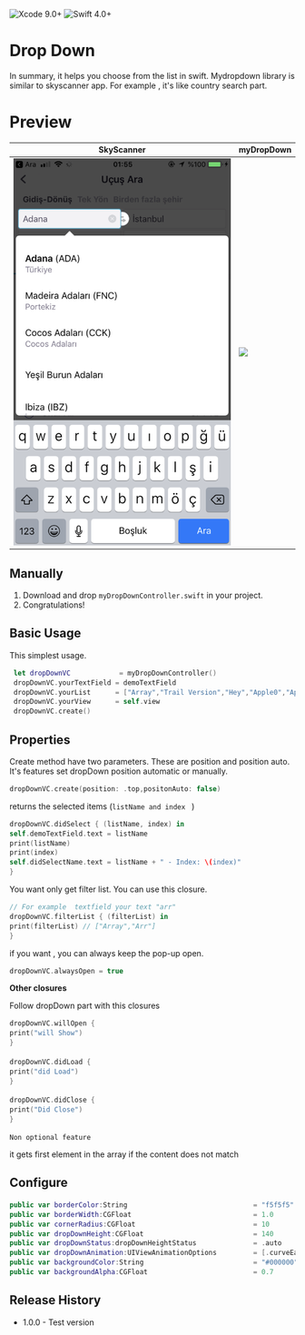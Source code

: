 ![Xcode 9.0+](https://img.shields.io/badge/Xcode-9.0%2B-blue.svg)
![Swift 4.0+](https://img.shields.io/badge/Swift-4.0%2B-orange.svg)

# Drop Down

In summary, it helps you choose from the list in swift.
Mydropdown library is similar to skyscanner app. For example , it's like country search part.

# Preview

| SkyScanner | myDropDown |
| ------ | ------ |
| ![](sky.png) | ![](mydropp.gif) |

## Manually
  1. Download and drop ```myDropDownController.swift``` in your project.  
  2. Congratulations!  

## Basic Usage 

This simplest usage.

```swift
 let dropDownVC            = myDropDownController()
 dropDownVC.yourTextField = demoTextField 
 dropDownVC.yourList      = ["Array","Trail Version","Hey","Apple0","Apple1","Las Vegas","Last","Arr","Rr"]
 dropDownVC.yourView      = self.view
 dropDownVC.create()
```

## Properties

Create method have two parameters. These are position and position auto. It's features set dropDown position automatic or manually.

```swift
dropDownVC.create(position: .top,positonAuto: false)
```

returns the selected items (```listName and index ``` )

```swift
dropDownVC.didSelect { (listName, index) in
self.demoTextField.text = listName
print(listName)
print(index)
self.didSelectName.text = listName + " - Index: \(index)"
}
```

You want only get filter list. You can use this closure.

```swift
// For example  textfield your text "arr"
dropDownVC.filterList { (filterList) in
print(filterList) // ["Array","Arr"]
}
```


if you want , you can always keep the pop-up open.

```swift
dropDownVC.alwaysOpen = true
```

**Other closures**

Follow dropDown part with this closures

```swift
dropDownVC.willOpen {
print("will Show")
}
 
dropDownVC.didLoad {
print("did Load")
}

dropDownVC.didClose {
print("Did Close")
}
```




```Non optional feature```

it gets first element in the array if the content does not match

## Configure 

```swift    
public var borderColor:String                               = "f5f5f5"
public var borderWidth:CGFloat                              = 1.0
public var cornerRadius:CGFloat                             = 10
public var dropDownHeight:CGFloat                           = 140
public var dropDownStatus:dropDownHeightStatus              = .auto
public var dropDownAnimation:UIViewAnimationOptions         = [.curveEaseInOut]
public var backgroundColor:String                           = "#000000"
public var backgroundAlpha:CGFloat                          = 0.7    
```

## Release History

- 1.0.0 - Test version
